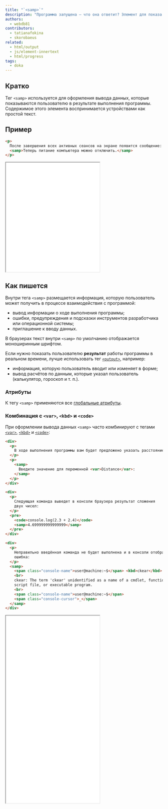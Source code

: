 ```yaml
---
title: "`<samp>`"
description: "Программа запущена — что она ответит? Элемент для показа пользователю выходных данных программы."
authors:
  - webdb81
contributors:
  - tatianafokina
  - skorobaeus
related:
  - html/output
  - js/element-innertext
  - html/progress
tags:
  - doka
---
```


## Кратко

Тег `<samp>` используется для оформления вывода данных, которые показываются пользователю в результате выполнения программы. Содержимое этого элемента воспринимается устройствами как простой текст.

## Пример

```html
<p>
  После завершения всех активных сеансов на экране появится сообщение:
  <samp>Теперь питание компьютера можно отключить.</samp>
</p>
```

<iframe title="Базовый пример" src="demos/basic/" height="350"></iframe>

## Как пишется

Внутри тега `<samp>` размещается информация, которую пользователь может получить в процессе взаимодействия с программой:

- вывод информации о ходе выполнения программы;
- ошибки, предупреждения и подсказки инструментов разработчика или операционной системы;
- приглашение к вводу данных.

В браузерах текст внутри `<samp>` по умолчанию отображается моноширинным шрифтом.

Если нужно показать пользователю **результат** работы программы в реальном времени, лучше использовать тег [`<output>`](/html/output/), например:

- информация, которую пользователь вводит или изменяет в форме;
- вывод расчётов по данным, которые указал пользователь (калькулятор, гороскоп и т. п.).

### Атрибуты

К тегу `<samp>` применяются все [глобальные атрибуты](/html/global-attrs/).

### Комбинация с `<var>`, `<kbd>` и `<code>`

При оформлении вывода данных `<samp>` часто комбинируют с тегами [`<var>`](/html/var/), [`<kbd>`](/html/kbd/) и [`<code>`](/html/code/):

```html
<div>
  <p>
    В ходе выполнения программы вам будет предложено указать расстояние:
  </p>
  <p>
    <samp>
      Введите значение для переменной <var>Distance</var>:
    </samp>
  </p>
</div>

<div>
  <p>
    Следующая команда выведет в консоли браузера результат сложения
    двух чисел:
  </p>
  <pre>
    <code>console.log(2.3 + 2.4)</code>
    <samp>4.699999999999999</samp>
  </pre>
</div>

<div>
  <p>
    Неправильно введённая команда не будет выполнена и в консоли отобразится
    ошибка:
  </p>
  <samp>
    <span class="console-name">user@machine:~$</span> <kbd>ckear</kbd>
    <br>
    ckear: The term 'ckear' unidentified as a name of a cmdlet, function,
    script file, or executable program.
    <br>
    <span class="console-name">user@machine:~$</span>
    <span class="console-cursor">_</span>
  </samp>
</div>
```

<iframe title="Пример использования с var и kbd" src="demos/complex/" height="600"></iframe>
